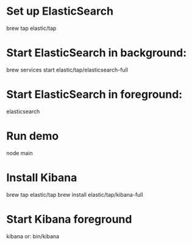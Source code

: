 # Set up ElasticSearch
brew tap elastic/tap

# Start ElasticSearch in background:
brew services start elastic/tap/elasticsearch-full

# Start ElasticSearch in foreground:
elasticsearch

# Run demo
node main

# Install Kibana
brew tap elastic/tap
brew install elastic/tap/kibana-full

# Start Kibana foreground
kibana
or:
bin/kibana

